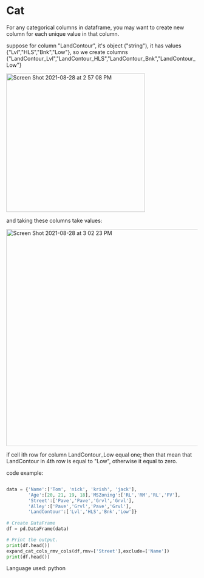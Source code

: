 # Cat
For any categorical columns in dataframe, you may want to create new column for each unique value in that column.

suppose for column "LandContour", it's object ("string"), it has values {"Lvl","HLS","Bnk","Low"}, so we create columns {"LandContour_Lvl","LandContour_HLS","LandContour_Bnk","LandContour_Low"}


<img width="365" alt="Screen Shot 2021-08-28 at 2 57 08 PM" src="https://user-images.githubusercontent.com/69484554/131218662-4becab8d-1b0f-4cf4-bb5b-f3c61151eddd.png">

and taking these columns take values:


<img width="572" alt="Screen Shot 2021-08-28 at 3 02 23 PM" src="https://user-images.githubusercontent.com/69484554/131218836-a06c1147-26b0-4b86-b185-2d1780622fa0.png">


if cell ith row for column LandContour_Low equal one; then that mean that LandContour in 4th row is equal to "Low", otherwise it equal to zero.




code example:
``` python

data = {'Name':['Tom', 'nick', 'krish', 'jack'],
        'Age':[20, 21, 19, 18],'MSZoning':['RL','RM','RL','FV'],
        'Street':['Pave','Pave','Grvl','Grvl'],
        'Alley':['Pave','Grvl','Pave','Grvl'],
        'LandContour':['Lvl','HLS','Bnk','Low']}
        
# Create DataFrame
df = pd.DataFrame(data)

# Print the output.
print(df.head())
expand_cat_cols_rmv_cols(df,rmv=['Street'],exclude=['Name'])
print(df.head())

```
Language used: python</br>


